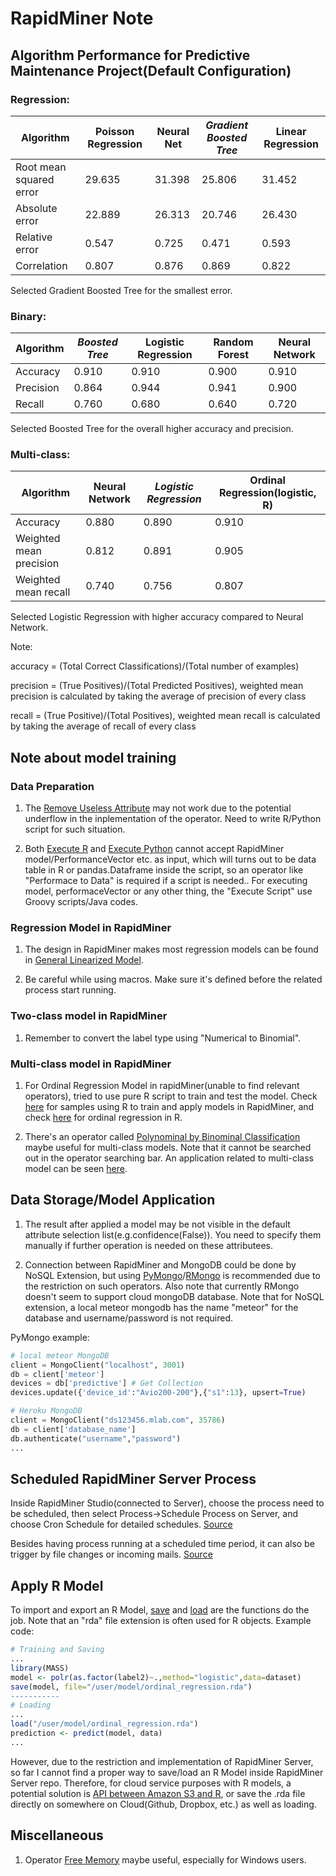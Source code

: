 # RapidMiner Note

## Algorithm Performance for Predictive Maintenance Project(Default Configuration)

### Regression:

Algorithm | Poisson Regression | Neural Net | *Gradient Boosted Tree* | Linear Regression
 --- | --- | --- | --- | ---
Root mean squared error | 29.635 | 31.398 | 25.806 | 31.452
Absolute error | 22.889 | 26.313 | 20.746 | 26.430
Relative error | 0.547 | 0.725 | 0.471 | 0.593
Correlation | 0.807 | 0.876 | 0.869 | 0.822

Selected Gradient Boosted Tree for the smallest error.

### Binary:
Algorithm | *Boosted Tree* | Logistic Regression | Random Forest | Neural Network
 --- | --- | --- | --- | ---
Accuracy | 0.910 | 0.910 | 0.900 | 0.910
Precision | 0.864 | 0.944 | 0.941 | 0.900
Recall | 0.760 | 0.680 | 0.640 | 0.720

Selected Boosted Tree for the overall higher accuracy and precision.

### Multi-class:
Algorithm | Neural Network | *Logistic Regression* | Ordinal Regression(logistic, R)
 --- | --- | --- | ---
Accuracy | 0.880 | 0.890 | 0.910
Weighted mean precision | 0.812 | 0.891 | 0.905
Weighted mean recall | 0.740 | 0.756 | 0.807

Selected Logistic Regression with higher accuracy compared to Neural Network.

Note: 

accuracy = (Total Correct Classifications)/(Total number of examples)

precision = (True Positives)/(Total Predicted Positives), weighted mean precision is calculated by taking the average of precision of every class

recall = (True Positive)/(Total Positives), weighted mean recall is calculated by taking the average of recall of every class


## Note about model training

### Data Preparation

1. The [Remove Useless Attribute](http://docs.rapidminer.com/studio/operators/blending/attributes/selection/remove_useless_attributes.html) may not work due to the potential underflow in the inplementation of the operator. Need to write R/Python script for 
such situation.

2. Both [Execute R](http://docs.rapidminer.com/studio/operators/utility/scripting/execute_r.html) and [Execute Python](http://docs.rapidminer.com/studio/operators/utility/scripting/execute_python.html) cannot accept RapidMiner model/PerformanceVector etc. as input, which will turns out to be 
data table in R or pandas.Dataframe inside the script, so an operator like "Performace to Data" is required if a script is needed.. For executing model, performaceVector or any other thing, the "Execute Script" use Groovy scripts/Java codes.

### Regression Model in RapidMiner

1. The design in RapidMiner makes most regression models can be found in [General Linearized Model](http://docs.rapidminer.com/studio/operators/modeling/predictive/functions/generalized_linear_model.html).

2. Be careful while using macros. Make sure it's defined before the related process start running.

### Two-class model in RapidMiner

1. Remember to convert the label type using "Numerical to Binomial".

### Multi-class model in RapidMiner

1. For Ordinal Regression Model in rapidMiner(unable to find relevant operators), tried to use pure R script to train and test the model. 
Check [here](http://community.rapidminer.com/t5/RapidMiner-Studio/Is-is-possible-to-see-the-output-from-an-R-model-in-Rapidminer/td-p/24472) for samples using R to train and apply models in RapidMiner, and check [here](http://www.uni-kiel.de/psychologie/rexrepos/posts/regressionOrdinal.html) for ordinal regression in R.

2. There's an operator called [Polynominal by Binominal Classification](http://docs.rapidminer.com/studio/operators/modeling/predictive/ensembles/polynomial_by_binomial_classification.html) maybe useful for multi-class models. Note that it cannot be searched out in the operator searching bar. An application related to multi-class model can be seen [here](http://community.rapidminer.com/t5/RapidMiner-Studio/Multi-Class-Labels/td-p/26572).

## Data Storage/Model Application

1. The result after applied a model may be not visible in the default attribute selection list(e.g.confidence(False)).
You need to specify them manually if further operation is needed on these attributees.

2. Connection between RapidMiner and MongoDB could be done by NoSQL Extension, but using [PyMongo](https://api.mongodb.com/python/current/)/[RMongo](https://github.com/tc/RMongo) is recommended due
to the restriction on such operators. Also note that currently RMongo doesn't seem to support cloud mongoDB database. Note that for NoSQL extension, a local meteor mongodb has the name "meteor" for the database and username/password is not required. 

PyMongo example:
```Python
# local meteor MongoDB
client = MongoClient("localhost", 3001)
db = client['meteor']
devices = db['predictive'] # Get Collection
devices.update({'device_id':"Avio200-200"},{"s1":13}, upsert=True)

# Heroku MongoDB
client = MongoClient("ds123456.mlab.com", 35786)
db = client['database_name']
db.authenticate("username","password")
...
```

## Scheduled RapidMiner Server Process

Inside RapidMiner Studio(connected to Server), choose the process need to be scheduled, then select Process->Schedule Process on Server, and choose Cron Schedule for detailed schedules. [Source](http://docs.rapidminer.com/server/how-to/schedule-a-process/schedule-from-studio.html) 

Besides having process running at a scheduled time period, it can also be trigger by file changes or incoming mails. [Source](http://docs.rapidminer.com/server/how-to/schedule-a-process/schedule-from-server.html)


## Apply R Model

To import and export an R Model, [save](https://stat.ethz.ch/R-manual/R-devel/library/base/html/save.html) and [load](https://stat.ethz.ch/R-manual/R-devel/library/base/html/load.html) are the functions do the job. Note that an "rda" file extension is often used for R objects. Example code:

```R
# Training and Saving
...
library(MASS)
model <- polr(as.factor(label2)~.,method="logistic",data=dataset)
save(model, file="/user/model/ordinal_regression.rda")
-----------
# Loading
...
load("/user/model/ordinal_regression.rda")
prediction <- predict(model, data)
...
```

However, due to the restriction and implementation of RapidMiner Server, so far I cannot find a proper way to save/load an R Model inside RapidMiner Server repo. Therefore, for cloud service purposes with R models, a potential solution is 
[API between Amazon S3 and R](https://github.com/cloudyr/aws.s3), or save the .rda file directly on somewhere on Cloud(Github, Dropbox, etc.) as well as loading.

## Miscellaneous

1. Operator [Free Memory](http://docs.rapidminer.com/studio/operators/utility/misc/free_memory.html) maybe useful, especially for Windows users.
